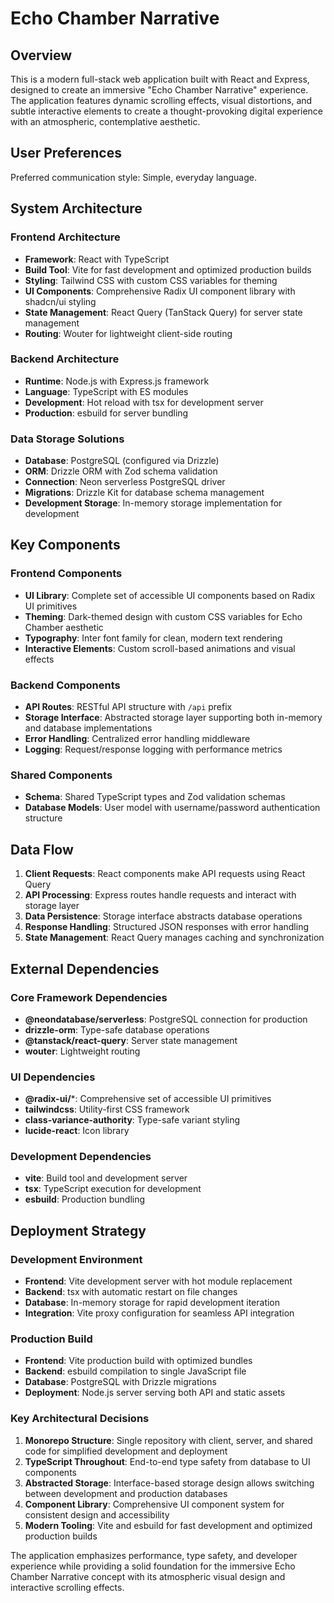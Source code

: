 # Echo Chamber Narrative

## Overview

This is a modern full-stack web application built with React and Express, designed to create an immersive "Echo Chamber Narrative" experience. The application features dynamic scrolling effects, visual distortions, and subtle interactive elements to create a thought-provoking digital experience with an atmospheric, contemplative aesthetic.

## User Preferences

Preferred communication style: Simple, everyday language.

## System Architecture

### Frontend Architecture
- **Framework**: React with TypeScript
- **Build Tool**: Vite for fast development and optimized production builds
- **Styling**: Tailwind CSS with custom CSS variables for theming
- **UI Components**: Comprehensive Radix UI component library with shadcn/ui styling
- **State Management**: React Query (TanStack Query) for server state management
- **Routing**: Wouter for lightweight client-side routing

### Backend Architecture
- **Runtime**: Node.js with Express.js framework
- **Language**: TypeScript with ES modules
- **Development**: Hot reload with tsx for development server
- **Production**: esbuild for server bundling

### Data Storage Solutions
- **Database**: PostgreSQL (configured via Drizzle)
- **ORM**: Drizzle ORM with Zod schema validation
- **Connection**: Neon serverless PostgreSQL driver
- **Migrations**: Drizzle Kit for database schema management
- **Development Storage**: In-memory storage implementation for development

## Key Components

### Frontend Components
- **UI Library**: Complete set of accessible UI components based on Radix UI primitives
- **Theming**: Dark-themed design with custom CSS variables for Echo Chamber aesthetic
- **Typography**: Inter font family for clean, modern text rendering
- **Interactive Elements**: Custom scroll-based animations and visual effects

### Backend Components
- **API Routes**: RESTful API structure with `/api` prefix
- **Storage Interface**: Abstracted storage layer supporting both in-memory and database implementations
- **Error Handling**: Centralized error handling middleware
- **Logging**: Request/response logging with performance metrics

### Shared Components
- **Schema**: Shared TypeScript types and Zod validation schemas
- **Database Models**: User model with username/password authentication structure

## Data Flow

1. **Client Requests**: React components make API requests using React Query
2. **API Processing**: Express routes handle requests and interact with storage layer
3. **Data Persistence**: Storage interface abstracts database operations
4. **Response Handling**: Structured JSON responses with error handling
5. **State Management**: React Query manages caching and synchronization

## External Dependencies

### Core Framework Dependencies
- **@neondatabase/serverless**: PostgreSQL connection for production
- **drizzle-orm**: Type-safe database operations
- **@tanstack/react-query**: Server state management
- **wouter**: Lightweight routing

### UI Dependencies
- **@radix-ui/***: Comprehensive set of accessible UI primitives
- **tailwindcss**: Utility-first CSS framework
- **class-variance-authority**: Type-safe variant styling
- **lucide-react**: Icon library

### Development Dependencies
- **vite**: Build tool and development server
- **tsx**: TypeScript execution for development
- **esbuild**: Production bundling

## Deployment Strategy

### Development Environment
- **Frontend**: Vite development server with hot module replacement
- **Backend**: tsx with automatic restart on file changes
- **Database**: In-memory storage for rapid development iteration
- **Integration**: Vite proxy configuration for seamless API integration

### Production Build
- **Frontend**: Vite production build with optimized bundles
- **Backend**: esbuild compilation to single JavaScript file
- **Database**: PostgreSQL with Drizzle migrations
- **Deployment**: Node.js server serving both API and static assets

### Key Architectural Decisions

1. **Monorepo Structure**: Single repository with client, server, and shared code for simplified development and deployment
2. **TypeScript Throughout**: End-to-end type safety from database to UI components
3. **Abstracted Storage**: Interface-based storage design allows switching between development and production databases
4. **Component Library**: Comprehensive UI component system for consistent design and accessibility
5. **Modern Tooling**: Vite and esbuild for fast development and optimized production builds

The application emphasizes performance, type safety, and developer experience while providing a solid foundation for the immersive Echo Chamber Narrative concept with its atmospheric visual design and interactive scrolling effects.